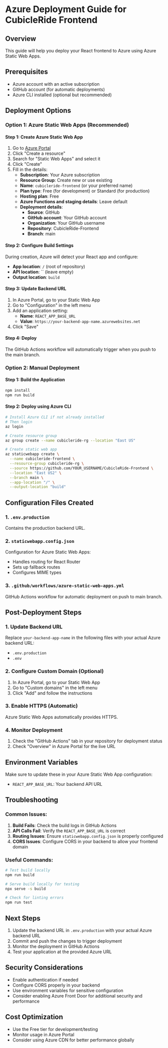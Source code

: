 # Azure Deployment Guide for CubicleRide Frontend

## Overview
This guide will help you deploy your React frontend to Azure using Azure Static Web Apps.

## Prerequisites
- Azure account with an active subscription
- GitHub account (for automatic deployments)
- Azure CLI installed (optional but recommended)

## Deployment Options

### Option 1: Azure Static Web Apps (Recommended)

#### Step 1: Create Azure Static Web App
1. Go to [Azure Portal](https://portal.azure.com)
2. Click "Create a resource"
3. Search for "Static Web Apps" and select it
4. Click "Create"
5. Fill in the details:
   - **Subscription**: Your Azure subscription
   - **Resource Group**: Create new or use existing
   - **Name**: `cubicleride-frontend` (or your preferred name)
   - **Plan type**: Free (for development) or Standard (for production)
   - **Hosting plan**: Free
   - **Azure Functions and staging details**: Leave default
   - **Deployment details**:
     - **Source**: GitHub
     - **GitHub account**: Your GitHub account
     - **Organization**: Your GitHub username
     - **Repository**: CubicleRide-Frontend
     - **Branch**: main

#### Step 2: Configure Build Settings
During creation, Azure will detect your React app and configure:
- **App location**: `/` (root of repository)
- **API location**: `` (leave empty)
- **Output location**: `build`

#### Step 3: Update Backend URL
1. In Azure Portal, go to your Static Web App
2. Go to "Configuration" in the left menu
3. Add an application setting:
   - **Name**: `REACT_APP_BASE_URL`
   - **Value**: `https://your-backend-app-name.azurewebsites.net`
4. Click "Save"

#### Step 4: Deploy
The GitHub Actions workflow will automatically trigger when you push to the main branch.

### Option 2: Manual Deployment

#### Step 1: Build the Application
```bash
npm install
npm run build
```

#### Step 2: Deploy using Azure CLI
```bash
# Install Azure CLI if not already installed
# Then login
az login

# Create resource group
az group create --name cubicleride-rg --location "East US"

# Create static web app
az staticwebapp create \
  --name cubicleride-frontend \
  --resource-group cubicleride-rg \
  --source https://github.com/YOUR_USERNAME/CubicleRide-Frontend \
  --location "East US2" \
  --branch main \
  --app-location "/" \
  --output-location "build"
```

## Configuration Files Created

### 1. `.env.production`
Contains the production backend URL.

### 2. `staticwebapp.config.json`
Configuration for Azure Static Web Apps:
- Handles routing for React Router
- Sets up fallback routes
- Configures MIME types

### 3. `.github/workflows/azure-static-web-apps.yml`
GitHub Actions workflow for automatic deployment on push to main branch.

## Post-Deployment Steps

### 1. Update Backend URL
Replace `your-backend-app-name` in the following files with your actual Azure backend URL:
- `.env.production`
- `.env`

### 2. Configure Custom Domain (Optional)
1. In Azure Portal, go to your Static Web App
2. Go to "Custom domains" in the left menu
3. Click "Add" and follow the instructions

### 3. Enable HTTPS (Automatic)
Azure Static Web Apps automatically provides HTTPS.

### 4. Monitor Deployment
1. Check the "GitHub Actions" tab in your repository for deployment status
2. Check "Overview" in Azure Portal for the live URL

## Environment Variables
Make sure to update these in your Azure Static Web App configuration:
- `REACT_APP_BASE_URL`: Your backend API URL

## Troubleshooting

### Common Issues:
1. **Build Fails**: Check the build logs in GitHub Actions
2. **API Calls Fail**: Verify the `REACT_APP_BASE_URL` is correct
3. **Routing Issues**: Ensure `staticwebapp.config.json` is properly configured
4. **CORS Issues**: Configure CORS in your backend to allow your frontend domain

### Useful Commands:
```bash
# Test build locally
npm run build

# Serve build locally for testing
npx serve -s build

# Check for linting errors
npm run test
```

## Next Steps
1. Update the backend URL in `.env.production` with your actual Azure backend URL
2. Commit and push the changes to trigger deployment
3. Monitor the deployment in GitHub Actions
4. Test your application at the provided Azure URL

## Security Considerations
- Enable authentication if needed
- Configure CORS properly in your backend
- Use environment variables for sensitive configuration
- Consider enabling Azure Front Door for additional security and performance

## Cost Optimization
- Use the Free tier for development/testing
- Monitor usage in Azure Portal
- Consider using Azure CDN for better performance globally
